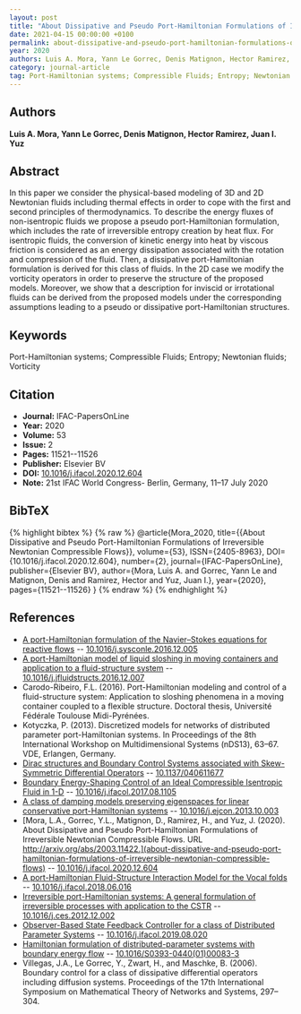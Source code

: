 ```yaml
---
layout: post
title: "About Dissipative and Pseudo Port-Hamiltonian Formulations of Irreversible Newtonian Compressible Flows"
date: 2021-04-15 00:00:00 +0100
permalink: about-dissipative-and-pseudo-port-hamiltonian-formulations-of-irreversible-newtonian-compressible-flows
year: 2020
authors: Luis A. Mora, Yann Le Gorrec, Denis Matignon, Hector Ramirez, Juan I. Yuz
category: journal-article
tag: Port-Hamiltonian systems; Compressible Fluids; Entropy; Newtonian fluids; Vorticity
---
```

 
## Authors
**Luis A. Mora, Yann Le Gorrec, Denis Matignon, Hector Ramirez, Juan I. Yuz**
 
## Abstract
In this paper we consider the physical-based modeling of 3D and 2D Newtonian fluids including thermal effects in order to cope with the first and second principles of thermodynamics. To describe the energy fluxes of non-isentropic fluids we propose a pseudo port-Hamiltonian formulation, which includes the rate of irreversible entropy creation by heat flux. For isentropic fluids, the conversion of kinetic energy into heat by viscous friction is considered as an energy dissipation associated with the rotation and compression of the fluid. Then, a dissipative port-Hamiltonian formulation is derived for this class of fluids. In the 2D case we modify the vorticity operators in order to preserve the structure of the proposed models. Moreover, we show that a description for inviscid or irrotational fluids can be derived from the proposed models under the corresponding assumptions leading to a pseudo or dissipative port-Hamiltonian structures.
 
## Keywords
Port-Hamiltonian systems; Compressible Fluids; Entropy; Newtonian fluids; Vorticity
 
## Citation
- **Journal:** IFAC-PapersOnLine
- **Year:** 2020
- **Volume:** 53
- **Issue:** 2
- **Pages:** 11521--11526
- **Publisher:** Elsevier BV
- **DOI:** [10.1016/j.ifacol.2020.12.604](https://doi.org/10.1016/j.ifacol.2020.12.604)
- **Note:** 21st IFAC World Congress- Berlin, Germany, 11–17 July 2020
 
## BibTeX
{% highlight bibtex %}
{% raw %}
@article{Mora_2020,
  title={{About Dissipative and Pseudo Port-Hamiltonian Formulations of Irreversible Newtonian Compressible Flows}},
  volume={53},
  ISSN={2405-8963},
  DOI={10.1016/j.ifacol.2020.12.604},
  number={2},
  journal={IFAC-PapersOnLine},
  publisher={Elsevier BV},
  author={Mora, Luis A. and Gorrec, Yann Le and Matignon, Denis and Ramirez, Hector and Yuz, Juan I.},
  year={2020},
  pages={11521--11526}
}
{% endraw %}
{% endhighlight %}
 
## References
- [A port-Hamiltonian formulation of the Navier–Stokes equations for reactive flows](a-port-hamiltonian-formulation-of-the-navier-stokes-equations-for-reactive-flows) -- [10.1016/j.sysconle.2016.12.005](https://doi.org/10.1016/j.sysconle.2016.12.005)
- [A port-Hamiltonian model of liquid sloshing in moving containers and application to a fluid-structure system](a-port-hamiltonian-model-of-liquid-sloshing-in-moving-containers-and-application-to-a-fluid-structure-system) -- [10.1016/j.jfluidstructs.2016.12.007](https://doi.org/10.1016/j.jfluidstructs.2016.12.007)
- Carodo-Ribeiro, F.L. (2016). Port-Hamiltonian modeling and control of a fluid-structure system: Application to sloshing phenomena in a moving container coupled to a flexible structure. Doctoral thesis, Université Fédérale Toulouse Midi-Pyrénées.
- Kotyczka, P. (2013). Discretized models for networks of distributed parameter port-Hamiltonian systems. In Proceedings of the 8th International Workshop on Multidimensional Systems (nDS13), 63–67. VDE, Erlangen, Germany.
- [Dirac structures and Boundary Control Systems associated with Skew-Symmetric Differential Operators](dirac-structures-and-boundary-control-systems-associated-with-skew-symmetric-differential-operators) -- [10.1137/040611677](https://doi.org/10.1137/040611677)
- [Boundary Energy-Shaping Control of an Ideal Compressible Isentropic Fluid in 1-D](boundary-energy-shaping-control-of-an-ideal-compressible-isentropic-fluid-in-1-d) -- [10.1016/j.ifacol.2017.08.1105](https://doi.org/10.1016/j.ifacol.2017.08.1105)
- [A class of damping models preserving eigenspaces for linear conservative port-Hamiltonian systems](a-class-of-damping-models-preserving-eigenspaces-for-linear-conservative-port-hamiltonian-systems) -- [10.1016/j.ejcon.2013.10.003](https://doi.org/10.1016/j.ejcon.2013.10.003)
- [Mora, L.A., Gorrec, Y.L., Matignon, D., Ramirez, H., and Yuz, J. (2020). About Dissipative and Pseudo Port-Hamiltonian Formulations of Irreversible Newtonian Compressible Flows. URL http://arxiv.org/abs/2003.11422.](about-dissipative-and-pseudo-port-hamiltonian-formulations-of-irreversible-newtonian-compressible-flows) -- [10.1016/j.ifacol.2020.12.604](https://doi.org/10.1016/j.ifacol.2020.12.604)
- [A port-Hamiltonian Fluid-Structure Interaction Model for the Vocal folds](a-port-hamiltonian-fluid-structure-interaction-model-for-the-vocal-folds) -- [10.1016/j.ifacol.2018.06.016](https://doi.org/10.1016/j.ifacol.2018.06.016)
- [Irreversible port-Hamiltonian systems: A general formulation of irreversible processes with application to the CSTR](irreversible-port-hamiltonian-systems-a-general-formulation-of-irreversible-processes-with-application-to-the-cstr) -- [10.1016/j.ces.2012.12.002](https://doi.org/10.1016/j.ces.2012.12.002)
- [Observer-Based State Feedback Controller for a class of Distributed Parameter Systems](observer-based-state-feedback-controller-for-a-class-of-distributed-parameter-systems) -- [10.1016/j.ifacol.2019.08.020](https://doi.org/10.1016/j.ifacol.2019.08.020)
- [Hamiltonian formulation of distributed-parameter systems with boundary energy flow](hamiltonian-formulation-of-distributed-parameter-systems-with-boundary-energy-flow) -- [10.1016/S0393-0440(01)00083-3](https://doi.org/10.1016/S0393-0440(01)00083-3)
- Villegas, J.A., Le Gorrec, Y., Zwart, H., and Maschke, B. (2006). Boundary control for a class of dissipative differential operators including diffusion systems. Proceedings of the 17th International Symposium on Mathematical Theory of Networks and Systems, 297–304.

